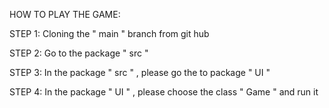 HOW TO PLAY THE GAME:

STEP 1: Cloning the " main " branch from git hub

STEP 2: Go to the package " src "

STEP 3: In the package " src " , please go the to package " UI "

STEP 4: In the package " UI " , please choose the class " Game " and run it

